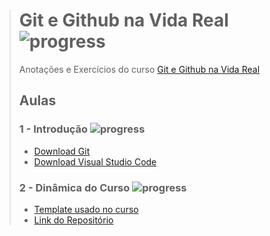 ># **Git e Github na Vida Real** ![progress](http://progressed.io/bar/100?title=completed "progress")
> Anotações e Exercícios do curso [Git e Github na Vida Real](https://www.udemy.com/git-e-github-na-vida-real/)
>## **Aulas**
>### **1 - Introdução** ![progress](http://progressed.io/bar/100?title=completed "progress")
>- [Download Git](https://git-scm.com/downloads)
>- [Download Visual Studio Code](https://code.visualstudio.com/)
>### **2 - Dinâmica do Curso** ![progress](http://progressed.io/bar/100?title=completed "progress")
>- [Template usado no curso](https://html5up.net/big-picture)
>- [Link do Repositório](https://github.com/willianjusten/photo-portfolio)
